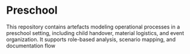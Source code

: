 # Preschool
This repository contains artefacts modeling operational processes in a preschool setting, including child handover, material logistics, and event organization. It supports role-based analysis, scenario mapping, and documentation flow
